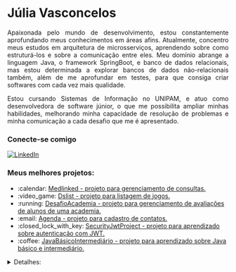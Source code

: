 <h1>
    Júlia Vasconcelos
</h1>

<p align="justify">
  Apaixonada pelo mundo de desenvolvimento, estou constantemente aprofundando meus conhecimentos em áreas afins. Atualmente, concentro meus estudos em arquitetura de microsserviços, aprendendo sobre como estruturá-los e sobre a comunicação entre eles. Meu domínio abrange a linguagem Java, o framework SpringBoot, e banco de dados relacionais, mas estou determinada a explorar bancos de dados não-relacionais também, além de me aprofundar em testes, para que consiga criar softwares com cada vez mais qualidade. 
</p>
<p align="justify">
  Estou cursando Sistemas de Informação no UNIPAM, e atuo como desenvolvedora de software júnior, o que me possibilita ampliar minhas habilidades, melhorando minha capacidade de resolução de problemas e minha comunicação a cada desafio que me é apresentado.
</p>

<h3 align="left">Conecte-se comigo</h3>

[![LinkedIn](https://img.shields.io/badge/-LinkedIn-000?style=for-the-badge&logo=linkedin&logoColor=7A7AE1&color:FFF)](https://www.linkedin.com/in/juliavasconceloscr/)

<h3 align="left">Meus melhores projetos: </h3>
<ul>
  <li>:calendar: <a href="https://github.com/JuliaVasconcelos161/medlinked-backend">Medlinked - projeto para gerenciamento de consultas.</a></li>
  <li>:video_game: <a href="https://github.com/JuliaVasconcelos161/dslist">Dslist - projeto para listagem de jogos.</a></li>
  <li>:running: <a href="https://github.com/JuliaVasconcelos161/dio-desafio-academia-digital">DesafioAcademia - projeto para gerenciamento de avaliações de alunos de uma academia.</a></li>
  <li>:email: <a href="https://github.com/JuliaVasconcelos161/Agenda">Agenda - projeto para cadastro de contatos.</a></li>
  <li>:closed_lock_with_key: <a href="https://github.com/JuliaVasconcelos161/security-jwt-project">SecurityJwtProject - projeto para aprendizado sobre autenticação com JWT.</a></li>
  <li>:coffee: <a href="https://github.com/JuliaVasconcelos161/CursoJavaBasicoEIntermediario">JavaBásicoIntermediário - projeto para aprendizado sobre Java básico e intermediário.</a></li>
</ul>
<details align="left">
  <summary>Detalhes:</summary>  
  <ul>
    <li>Badges by <a href="https://shields.io/">shields.io</a></li>
  </ul>
</details>
